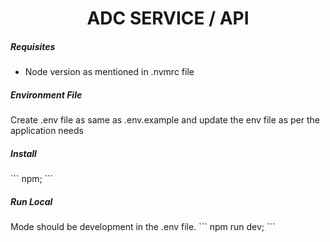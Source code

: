 <h1 align='center'>ADC SERVICE / API</h1>

<h5>Requisites</h5>
<ul>
  <li>Node version as mentioned in .nvmrc file</li>
</ul>

<h5>Environment File</h5>
Create .env file as same as .env.example and update the env file as per the application needs

<h5>Install</h5>
```
npm;
```

<h5>Run Local</h5>
Mode should be development in the .env file.
```
npm run dev;
```
